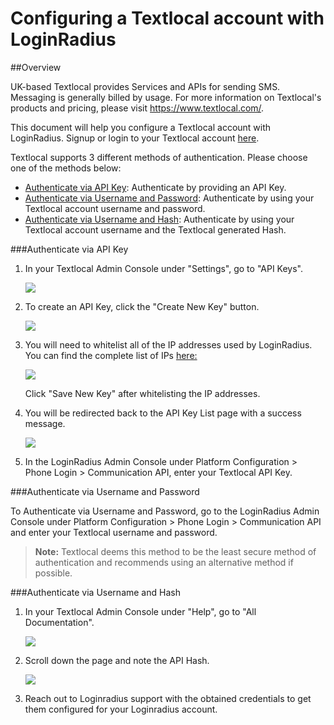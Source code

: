 # Configuring a Textlocal account with LoginRadius


##Overview

UK-based Textlocal provides Services and APIs for sending SMS. Messaging is generally billed by usage. For more information on Textlocal's products and pricing, please visit https://www.textlocal.com/.

This document will help you configure a Textlocal account with LoginRadius. Signup or login to your Textlocal account [here](https://www.textlocal.com/).

Textlocal supports 3 different methods of authentication. Please choose one of the methods below:

- [Authenticate via API Key](#authenticateviaapikey1): Authenticate by providing an API Key.
- [Authenticate via Username and Password](#authenticateviausernameandpassword2): Authenticate by using your Textlocal account username and password.
- [Authenticate via Username and Hash](#authenticateviausernameandhash3): Authenticate by using your Textlocal account username and the Textlocal generated Hash.


###Authenticate via API Key

1. In your Textlocal Admin Console under "Settings", go to "API Keys".

	![](https://apidocs.lrcontent.com/images/APIkeys_step1_43025b7c5a4a00d4d4-27746794_121855e4498908911f7.19334107.png)

2. To create an API Key, click the "Create New Key" button.

	![](https://apidocs.lrcontent.com/images/APIKeys_Step2_39515b7c5ad786d5e4-42944935_91015e4498c58e1650.97968545.png)

3. You will need to whitelist all of the IP addresses used by LoginRadius. You can find the complete list of IPs [here:](https://www.loginradius.com/legacy/docs/infrastructure-and-security/ip-addresses-list)

	![](https://apidocs.lrcontent.com/images/APIkeysStep3_88155b7c5b24260123-99953550_87635e4498ea0d6384.09364419.png)

	Click "Save New Key" after whitelisting the IP addresses.

4. You will be redirected back to the API Key List page with a success message.

	![](https://apidocs.lrcontent.com/images/APIKeys_Step4_189375b7c5b3a684281-76263246_72545e4498d89adfd7.37109405.png)

5. In the LoginRadius Admin Console under Platform Configuration > Phone Login > Communication API, enter your Textlocal API Key.


###Authenticate via Username and Password

To Authenticate via Username and Password, go to the LoginRadius Admin Console under Platform Configuration > Phone Login > Communication API and enter your Textlocal username and password.

>**Note:** Textlocal deems this method to be the least secure method of authentication and recommends using an alternative method if possible.

###Authenticate via Username and Hash

1. In your Textlocal Admin Console under "Help", go to "All Documentation".

	![](https://apidocs.lrcontent.com/images/Hashkey_step1_189865b7c5dffe2d632-03223395_281035e449914e75450.37345563.png)

2. Scroll down the page and note the API Hash.

	![](https://apidocs.lrcontent.com/images/Hashcode-STep2_235175b7c5e3571c4c2-19142918_136315e4498ff9ff011.74128767.png)

3. Reach out to Loginradius support with the obtained credentials to get them configured for your Loginradius account.
